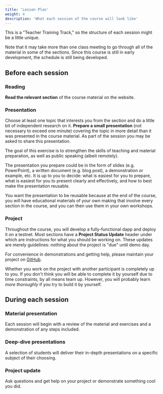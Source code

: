 ```yaml
---
title: 'Lesson Plan'
weight: 4
description: 'What each session of the course will look like'
---
```


This is a "Teacher Training Track," so the structure of each session might be a little unique.

Note that it may take more than one class meeting to go through all of the material in some of the sections. Since this course is still in early development, the schedule is still being developed.

## Before each session

### Reading

**Read the relevant section** of the course material on the website.

### Presentation

Choose at least one topic that interests you from the section and do a little bit of independent research on it. **Prepare a small presentation** (not necessary to exceed one minute) covering the topic in more detail than it was presented in the course material. As part of the session you may be asked to share this presentation.

The goal of this exercise is to strengthen the skills of teaching and material preparation, as well as public speaking (albeit remotely).

The presentation you prepare could be in the form of slides (e.g. PowerPoint), a written document (e.g. blog post), a demonstration or example, etc. It is up to you to decide: what is easiest for you to prepare, what is easiest for you to present clearly and effectively, and how to best make the presentation reusable.

You want the presentation to be reusable because at the end of the course, you will have educational materials of your own making that involve every section in the course, and you can then use them in your own workshops.

### Project

Throughout the course, you will develop a fully-functional dapp and deploy it on a testnet. Most sections have a **Project Status Update** header under which are instructions for what you should be working on. These updates are merely guidelines: nothing about the project is "due" until demo day.

For convenience in demonstrations and getting help, please maintain your project on [GitHub](https://github.com/).

Whether you work on the project with another participant is completely up to you. If you don't think you will be able to complete it by yourself due to time constraints, by all means team up. However, you will probably learn _more thoroughly_ if you try to build it by yourself.

## During each session

### Material presentation

Each session will begin with a review of the material and exercises and a demonstration of any steps included.

### Deep-dive presentations

A selection of students will deliver their in-depth presentations on a specific subject of their choosing.

### Project update

Ask questions and get help on your project or demonstrate something cool you did.
